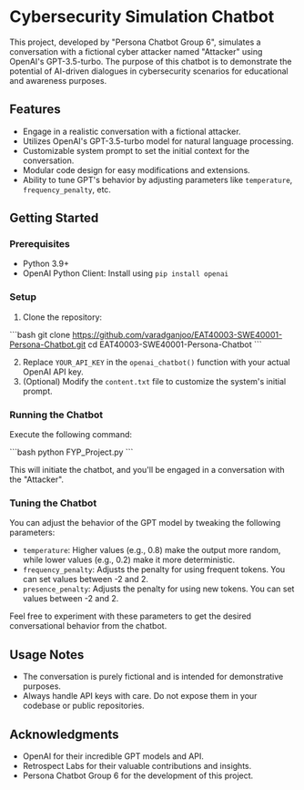 # Cybersecurity Simulation Chatbot

This project, developed by "Persona Chatbot Group 6", simulates a conversation with a fictional cyber attacker named "Attacker" using OpenAI's GPT-3.5-turbo. The purpose of this chatbot is to demonstrate the potential of AI-driven dialogues in cybersecurity scenarios for educational and awareness purposes.

## Features

- Engage in a realistic conversation with a fictional attacker.
- Utilizes OpenAI's GPT-3.5-turbo model for natural language processing.
- Customizable system prompt to set the initial context for the conversation.
- Modular code design for easy modifications and extensions.
- Ability to tune GPT's behavior by adjusting parameters like `temperature`, `frequency_penalty`, etc.

## Getting Started

### Prerequisites

- Python 3.9+
- OpenAI Python Client: Install using `pip install openai`

### Setup

1. Clone the repository:

\```bash
git clone https://github.com/varadganjoo/EAT40003-SWE40001-Persona-Chatbot.git
cd EAT40003-SWE40001-Persona-Chatbot
\```

2. Replace `YOUR_API_KEY` in the `openai_chatbot()` function with your actual OpenAI API key.
3. (Optional) Modify the `content.txt` file to customize the system's initial prompt.

### Running the Chatbot

Execute the following command:

\```bash
python FYP_Project.py
\```

This will initiate the chatbot, and you'll be engaged in a conversation with the "Attacker".

### Tuning the Chatbot

You can adjust the behavior of the GPT model by tweaking the following parameters:

- `temperature`: Higher values (e.g., 0.8) make the output more random, while lower values (e.g., 0.2) make it more deterministic.
- `frequency_penalty`: Adjusts the penalty for using frequent tokens. You can set values between -2 and 2.
- `presence_penalty`: Adjusts the penalty for using new tokens. You can set values between -2 and 2.

Feel free to experiment with these parameters to get the desired conversational behavior from the chatbot.

## Usage Notes

- The conversation is purely fictional and is intended for demonstrative purposes.
- Always handle API keys with care. Do not expose them in your codebase or public repositories.

## Acknowledgments

- OpenAI for their incredible GPT models and API.
- Retrospect Labs for their valuable contributions and insights.
- Persona Chatbot Group 6 for the development of this project.

